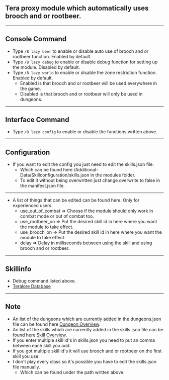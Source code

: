## Tera proxy module which automatically uses brooch and or rootbeer.

---

## Console Command
- Type `/8 lazy beer` to enable or disable auto use of brooch and or rootbeer function. Enabled by default.
- Type `/8 lazy debug` to enable or disable debug function for setting up the module. Disabled by default.
- Type `/8 lazy world` to enable or disable the zone restriction function. Enabled by default.
    - Enabled is that brooch and or rootbeer will be used everywhere in the game.
    - Disabled is that brooch and or rootbeer will only be used in dungeons.

---

## Interface Command
- Type `/8 lazy config` to enable or disable the functions written above.

---

## Configuration
- If you want to edit the config you just need to edit the skills.json file.
    - Which can be found here /Additional-Data/Skillconfiguration/skills.json in the modules folder.
    - To edit it without being overwritten just change overwrite to false in the manifest.json file.

---

- A list of things that can be edited can be found here. Only for experienced users.
    - use_out_of_combat => Choose if the module should only work in combat mode or out of combat too.
    - use_rootbeer_on => Put the desired skill id in here where you want the module to take effect.
    - use_brooch_on => Put the desired skill id in here where you want the module to take effect.
    - delay => Delay in milliseconds between using the skill and using brooch and or rootbeer.

---

## Skillinfo
- Debug command listed above.
- [Teralore Database](https://teralore.com/en/skills/)

---

## Note
- An list of the dungeons which are currently added in the dungeons.json file can be found here [Dungeon Overview](https://github.com/Tera-Shiraneko/lazyrootbeer/tree/master/Additional-Data/Dungeonconfiguration).
- An list of the skills which are currently added in the skills.json file can be found here [Skill Overview](https://github.com/Tera-Shiraneko/lazyrootbeer/tree/master/Additional-Data/Skillconfiguration).
- If you enter multiple skill id's in skills.json you need to put an comma between each skill you add.
- If you got multiple skill id's it will use brooch and or rootbeer on the first skill you use.
- I don't play every class so it's possible you have to edit the skills.json file manually.
    - Which can be found under the path written above.